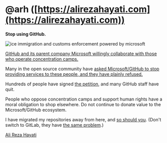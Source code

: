 # @arh ([https://alirezahayati.com](https://alirezahayati.com))

**Stop using GitHub.**

![ice immigration and customs enforcement powered by microsoft](https://user-images.githubusercontent.com/2541728/41804591-60c287d8-7667-11e8-8d48-7b9ba517a7d1.png)

[GitHub and its parent company Microsoft willingly collaborate with those
who operate concentration
camps.](https://sneak.berlin/20200307/the-case-against-microsoft-and-github/)

Many in the open source community have [asked Microsoft/GitHub to stop
providing services to these people, and they have plainly
refused.](https://www.vice.com/en/article/m7jpgy/open-source-community-changing-github-avatars-drop-ice)

Hundreds of people have signed [the
petition](https://github.com/drop-ice/dear-github-2.0), and many GitHub
staff have quit.

People who oppose concentration camps and support human rights have a moral
obligation to shop elsewhere.  Do not continue to donate value to the
Microsoft/GitHub ecosystem.

I have migrated my repositories away from here,
and [so should you](https://codeberg.org).  (Don't switch to GitLab, they have [the
same
problem](https://www.theregister.com/2019/10/16/gitlab_employees_gagged/).)

[Ali Reza Hayati](https://alirezahayati.com)
